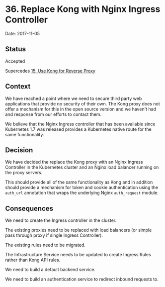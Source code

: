 # 36. Replace Kong with Nginx Ingress Controller

Date: 2017-11-05

## Status

Accepted

Supercedes [15. Use Kong for Reverse Proxy](0015-use-kong-for-reverse-proxy.md)

## Context

We have reached a point where we need to secure third party web applications that provide
no security of their own. The Kong proxy does not offer a mechanism for this in the open
source version and we haven't had and response from our efforts to contact them.

We believe that the Nginx Ingress controller that has been available since Kubernetes 1.7
was released provides a Kubernetes native route for the same functionality.

## Decision

We have decided the replace the Kong proxy with an Nginx Ingress Controller in the
Kubernetes cluster and an Nginx load balancer running on the proxy servers.

This should provide all of the same functionality as Kong and in addition should provide
a mechanism for token and cookie authentication using the `auth_url` annotation that
wraps the underlying Nginx `auth_request` module.

## Consequences

We need to create the Ingress controller in the cluster.

The existing proxies need to be replaced with load balancers (or simple pass through
proxy if single Ingress Controller).

The existing rules need to be migrated.

The Infrastructure Service needs to be updated to create Ingress Rules rather than Kong
API rules.

We need to build a default backend service.

We need to build an authentication service to redirect inbound requests to.
